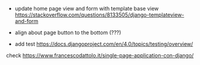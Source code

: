 
- update home page view and form with template base view https://stackoverflow.com/questions/8133505/django-templateview-and-form
-  align about page button to the bottom (???)

- add test https://docs.djangoproject.com/en/4.0/topics/testing/overview/ 



check https://www.francescodattolo.it/single-page-application-con-django/

  